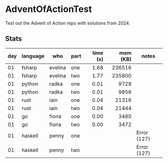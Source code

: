 # AdventOfActionTest

Test out the Advent of Action repo with solutions from 2024.




## Stats

| day | language | who | part | time (s) | mem (KB) | notes |
| --- | --- | --- | --- | --: | --: | --- |
| 01 | fsharp | evelina | one | 1.68 | 236516 |  |
| 01 | fsharp | evelina | two | 1.77 | 235800 |  |
| 01 | python | radka | one | 0.01 | 9728 |  |
| 01 | python | radka | two | 0.01 | 9856 |  |
| 01 | rust | iain | one | 0.04 | 21316 |  |
| 01 | rust | iain | two | 0.04 | 21444 |  |
| 01 | go | fiona | one | 0.00 | 3480 |  |
| 01 | go | fiona | two | 0.00 | 3472 |  |
| 01 | haskell | penny | one |  |  | Error (127) |
| 01 | haskell | penny | two |  |  | Error (127) |
